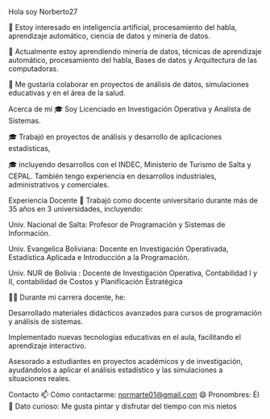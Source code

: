 Hola soy Norberto27

👀 Estoy interesado en inteligencia artificial, procesamiento del habla, aprendizaje automático, ciencia de datos y minería de datos.

🌱 Actualmente estoy aprendiendo minería de datos, técnicas de aprendizaje automático, procesamiento del habla, Bases de datos y Arquitectura de las computadoras.

💞️ Me gustaría colaborar en proyectos de análisis de datos, simulaciones educativas y en el área de la salud.

Acerca de mí
🎓 Soy Licenciado en Investigación Operativa y Analista de Sistemas.

🎓 Trabajó en proyectos de análisis y desarrollo de aplicaciones estadísticas,

🎓 incluyendo desarrollos con el INDEC, Ministerio de Turismo de Salta y CEPAL. También tengo experiencia en desarrollos industriales, administrativos y comerciales.

Experiencia Docente
📘 Trabajó como docente universitario durante más de 35 años en 3 universidades, incluyendo:

Univ. Nacional de Salta: Profesor de Programación y Sistemas de Información.

Univ. Evangelica Boliviana: Docente en Investigación Operativada, Estadística Aplicada e Introducción a la Programación.

Univ. NUR de Bolivia : Docente de Investigación Operativa, Contabilidad I y II, contabilidad de Costos y Planificación Estratégica

👨‍🏫 Durante mi carrera docente, he:

Desarrollado materiales didácticos avanzados para cursos de programación y análisis de sistemas.

Implementado nuevas tecnologías educativas en el aula, facilitando el aprendizaje interactivo.

Asesorado a estudiantes en proyectos académicos y de investigación, ayudándolos a aplicar el análisis estadístico y las simulaciones a situaciones reales.

Contacto
📫 Cómo contactarme: normarte01@gmail.com
😄 Pronombres: Él
🎨 Dato curioso: Me gusta pintar y disfrutar del tiempo con mis nietos
